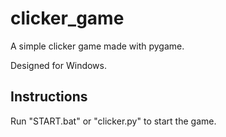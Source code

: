 # clicker_game
A simple clicker game made with pygame.

Designed for Windows.
## Instructions
Run "START.bat" or "clicker.py" to start the game.
